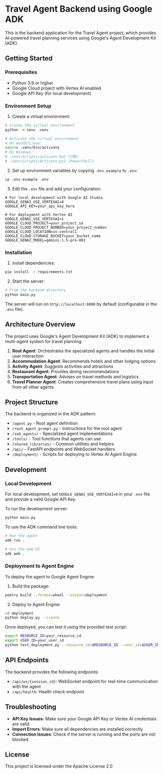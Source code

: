 # Travel Agent Backend using Google ADK

This is the backend application for the Travel Agent project, which provides AI-powered travel planning services using Google's Agent Development Kit (ADK).

## Getting Started

### Prerequisites

- Python 3.9 or higher
- Google Cloud project with Vertex AI enabled
- Google API Key (for local development)

### Environment Setup

1. Create a virtual environment:

```bash
# Create the virtual environment
python -m venv .venv

# Activate the virtual environment
# On macOS/Linux:
source .venv/bin/activate
# On Windows:
# .venv\Scripts\activate.bat (CMD)
# .venv\Scripts\Activate.ps1 (PowerShell)
```

2. Set up environment variables by copying `.env.example` to `.env`:

```bash
cp .env.example .env
```

3. Edit the `.env` file and add your configuration:

```
# For local development with Google AI Studio
GOOGLE_GENAI_USE_VERTEXAI=0
GOOGLE_API_KEY=your_api_key_here

# For deployment with Vertex AI
GOOGLE_GENAI_USE_VERTEXAI=1
GOOGLE_CLOUD_PROJECT=your_project_id
GOOGLE_CLOUD_PROJECT_NUMBER=your_project_number
GOOGLE_CLOUD_LOCATION=us-central1
GOOGLE_CLOUD_STORAGE_BUCKET=your_bucket_name
GOOGLE_GENAI_MODEL=gemini-1.5-pro-001
```

### Installation

1. Install dependencies:

```bash
pip install -r requirements.txt
```

2. Start the server:

```bash
# From the backend directory
python main.py
```

The server will run on `http://localhost:8000` by default (configurable in the `.env` file).

## Architecture Overview

The project uses Google's Agent Development Kit (ADK) to implement a multi-agent system for travel planning:

1. **Root Agent**: Orchestrates the specialized agents and handles the initial user interaction
2. **Accommodation Agent**: Recommends hotels and other lodging options
3. **Activity Agent**: Suggests activities and attractions
4. **Restaurant Agent**: Provides dining recommendations
5. **Transportation Agent**: Advises on travel methods and logistics
6. **Travel Planner Agent**: Creates comprehensive travel plans using input from all other agents

## Project Structure

The backend is organized in the ADK pattern:

- `/agent.py` - Root agent definition
- `/root_agent_prompt.py` - Instructions for the root agent
- `/sub_agents/` - Specialized agent implementations
- `/tools/` - Tool functions that agents can use
- `/shared_libraries/` - Common utilities and helpers
- `/api/` - FastAPI endpoints and WebSocket handlers
- `/deployment/` - Scripts for deploying to Vertex AI Agent Engine

## Development

### Local Development

For local development, set `GOOGLE_GENAI_USE_VERTEXAI=0` in your `.env` file and provide a valid Google API Key.

To run the development server:

```bash
python main.py
```

To use the ADK command line tools:

```bash
# Run the agent
adk run .

# Use the web UI
adk web .
```

### Deployment to Agent Engine

To deploy the agent to Google Agent Engine:

1. Build the package:

```bash
poetry build --format=wheel --output=deployment
```

2. Deploy to Agent Engine:

```bash
cd deployment
python deploy.py --create
```

Once deployed, you can test it using the provided test script:

```bash
export RESOURCE_ID=your_resource_id
export USER_ID=your_user_id
python test_deployment.py --resource_id=$RESOURCE_ID --user_id=$USER_ID
```

## API Endpoints

The backend provides the following endpoints:

- `/api/ws/{session_id}`: WebSocket endpoint for real-time communication with the agent
- `/api/health`: Health check endpoint

## Troubleshooting

- **API Key Issues**: Make sure your Google API Key or Vertex AI credentials are valid
- **Import Errors**: Make sure all dependencies are installed correctly
- **Connection Issues**: Check if the server is running and the ports are not blocked

## License

This project is licensed under the Apache License 2.0
